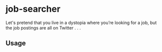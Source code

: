 # job-searcher
Let's pretend that you live in a dystopia where you’re looking for a job, but the job postings are all on Twitter . . . 

## Usage
